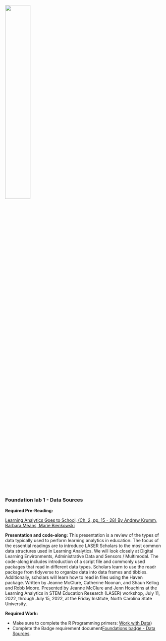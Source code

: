 <img src="img/sources_badge.png" width="40%"/>

### **Foundation lab 1** - Data Sources

**Required Pre-Reading:**

[Learning Analytics Goes to School, (Ch. 2, pp. 15 - 28) By Andrew Krumm, Barbara Means, Marie Bienkowski](https://github.com/laser-institute/essential-readings/blob/main/foundation_labs/foundlab_1/krumm_2018.pdf)


**Presentation and code-along:**
This presentation is a review of the types of data typically used to perform learning analytics in education. The focus of the essential readings are to introduce LASER Scholars to the most common data structures used in Learning Analytics. We will look closely at Digital Learning Environments, Administrative Data and Sensors / Multimodal. 
The code-along includes introduction of a script file and commonly used packages that read in different data types. Scholars learn to use the readr package from tidyverse to organize data into data frames and tibbles. Additionally, scholars will learn how to read in files using the Haven package.  Written by Jeanne McClure, Catherine Noonan, and Shaun Kellog and Robb Moore. Presented by Jeanne McClure and Jenn Houchins at the Learning Analytics in STEM Education Research (LASER) workshop, July 11, 2022, through July 15, 2022, at the Friday Institute, North Carolina State University.


**Required Work:**
- Make sure to complete the R Programming primers:  [Work with Data](https://rstudio.cloud/learn/primers/2))
- Complete the Badge requirement document[Foundations badge - Data Sources](https://github.com/laser-institute/foundational-skills/tree/master/foundation_lab_1/lab1_badge).
